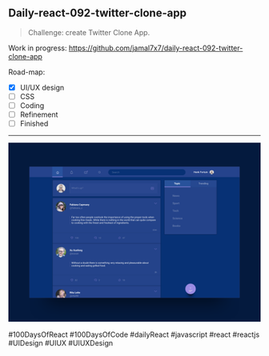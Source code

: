## Daily-react-092-twitter-clone-app

> Challenge: create Twitter Clone App.

Work in progress: https://github.com/jamal7x7/daily-react-092-twitter-clone-app

Road-map:

- [x] UI/UX design
- [ ] CSS
- [ ] Coding
- [ ] Refinement
- [ ] Finished

---

![Alt text](src/images/daily-react-092-twitter-clone-app.png?raw=true "App UI")



#100DaysOfReact #100DaysOfCode #dailyReact #javascript #react #reactjs #UIDesign #UIUX #UIUXDesign
